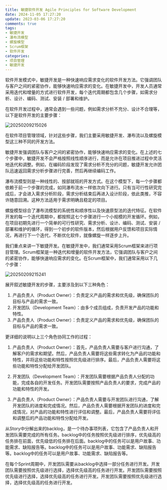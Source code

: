 ```yaml
---
title: 敏捷软件开发 Agile Principles for Software Development
date: 2024-11-05 17:27:20
update: 2023-03-06 17:27:20
comments: true
tags:
- 敏捷开发
- 瀑布流模型
- 螺旋模型
- Scrum框架
- 软件开发
categories:
- 项目管理
- 敏捷开发
---
```



软件开发模式中，敏捷开发是一种快速响应需求变化的软件开发方法。它强调团队与客户之间的紧密协作，能够快速响应需求的变化。在敏捷开发中，开发人员通常采用迭代和增量的方式进行软件开发，每个迭代周期都包含几个步骤，如需求分析、设计、编码、测试、安装 / 部署和维护。

在软件开发过程中，通常会遇到一些问题，例如需求分析不充分、设计不合理等，以下是软件开发的主要步骤：

![20250209215026](https://s2.loli.net/2025/02/09/VhzE3s6MRULSCnv.png)

在软件项目管理领域，针对这些步骤，我们主要采用敏捷开发、瀑布流以及螺旋模型这三种不同的开发方法。

敏捷开发强调团队与客户之间的紧密协作，能够快速响应需求的变化。在上述的七个步骤中，敏捷开发不会严格按照线性顺序进行，而是允许在项目推进过程中灵活地迭代和调整。例如，在编码阶段发现了需求分析不充分的问题，敏捷开发允许团队迅速返回需求分析步骤进行完善，然后再继续编码工作。

瀑布流模型则是一种线性的、按部就班的开发方式。在这个模型下，每一个步骤都依赖于前一个步骤的完成，如同瀑布流水一样依次向下进行。只有当可行性研究完成后，才会进入需求分析阶段，需求分析结束后再进入设计阶段，依此类推，不容许随意回溯。这种方法适用于需求明确且稳定的项目。

螺旋模型综合了瀑布流模型的系统性和顺序性以及快速原型法的迭代特征。在软件开发的每一个迭代周期中，都按照这七个步骤进行一个小规模的开发循环。例如，在项目初期先进行一个简单的可行性研究、需求分析、设计、编码、测试、安装 / 部署和维护的循环，得到一个初步的软件版本，然后根据用户反馈和项目实际情况，再进行下一个迭代，不断优化软件，就像螺旋一样逐步上升。



我们重点来讲一下敏捷开发。在敏捷开发中，我们通常采用Scrum框架来进行项目管理。Scrum框架是一种迭代和增量的软件开发方法，它强调团队与客户之间的紧密协作，能够快速响应需求的变化。在Scrum框架中，我们通常采用以下几个步骤：

![20250209215241](https://s2.loli.net/2025/02/09/MBYKEFuCOdiDy4l.png)

展开叙述敏捷开发的步骤，主要涉及到以下三种角色：

1. 产品负责人（Product Owner）：负责定义产品的需求和优先级，确保团队的目标与产品的需求一致。
2. 开发团队（Development Team）：由多个成员组成，负责开发产品的功能和特性。
3. 产品负责人（Product Owner）：负责定义产品的需求和优先级，确保团队的目标与产品的需求一致。

更详细的说明以上三个角色协同工作的过程：

1. 产品负责人（Product Owner）：首先，产品负责人需要与客户进行沟通，了解客户的需求和期望。然后，产品负责人需要将这些需求转化为产品的功能和特性，并将这些功能和特性按照优先级进行排序。最后，产品负责人需要将这些功能和特性分配给开发团队。

2. 开发团队（Development Team）：开发团队需要根据产品负责人分配的功能，完成各自的开发任务。开发团队需要按照产品负责人的要求，完成产品的功能和特性的开发。

3. 产品负责人（Product Owner）：产品负责人需要与开发团队进行沟通，了解开发团队的进度和完成情况。然后，产品负责人需要根据开发团队的进度和完成情况，对产品的功能和特性进行评估和调整。最后，产品负责人需要将评估和调整后的产品功能和特性分配给开发。

从Story中分解出来的backlog，是一个待办事项列表，它包含了产品负责人和开发团队需要完成的所有任务。backlog中的任务按照优先级进行排序，优先级高的任务排在前面，优先级低的任务排在后面。backlog中的任务可以是用户故事、功能需求、缺陷报告等。backlog中的任务可以是用户故事、功能需求、缺陷报告等。backlog中的任务可以是用户故事、功能需求、缺陷报告等。

在每个Sprint周期中，开发团队需要从backlog中选择一部分任务进行开发。开发团队需要按照优先级进行选择，选择优先级高的任务进行开发。开发团队需要按照优先级进行选择，选择优先级高的任务进行开发。开发团队需要按照优先级进行选择，选择优先级高的任务进行开发。
